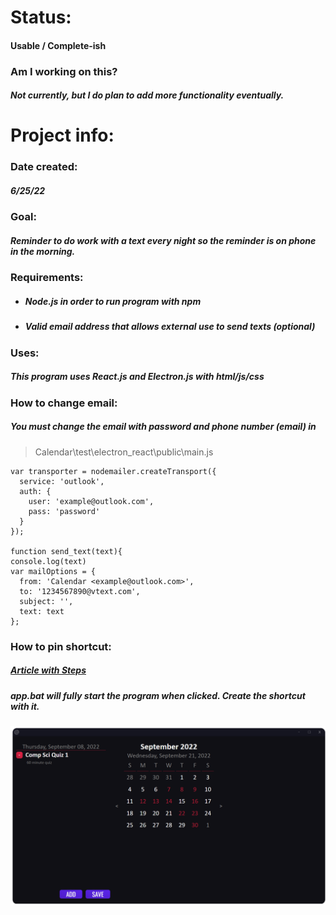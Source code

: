 # Status:

#### Usable / Complete-ish

### Am I working on this?

##### Not currently, but I do plan to add more functionality eventually.

# Project info:

### Date created:

##### 6/25/22

### Goal:

##### Reminder to do work with a text every night so the reminder is on phone in the morning.

### Requirements:

- ##### Node.js in order to run program with npm
- ##### Valid email address that allows external use to send texts (optional)

### Uses:

##### This program uses React.js and Electron.js with html/js/css

### How to change email:

##### You must change the email with password and phone number (email) in

> Calendar\test\electron_react\public\main.js

```
var transporter = nodemailer.createTransport({
  service: 'outlook',
  auth: {
    user: 'example@outlook.com',
    pass: 'password'
  }
});

function send_text(text){
console.log(text)
var mailOptions = {
  from: 'Calendar <example@outlook.com>',
  to: '1234567890@vtext.com',
  subject: '',
  text: text
};
```

### How to pin shortcut:

##### [Article with Steps](https://www.digitalcitizen.life/how-pin-any-folder-windows-7-taskbar/)

##### app.bat will fully start the program when clicked. Create the shortcut with it.

![Example of project](https://github.com/coltonk1/Code/blob/main/Calendar/example-image.png)
